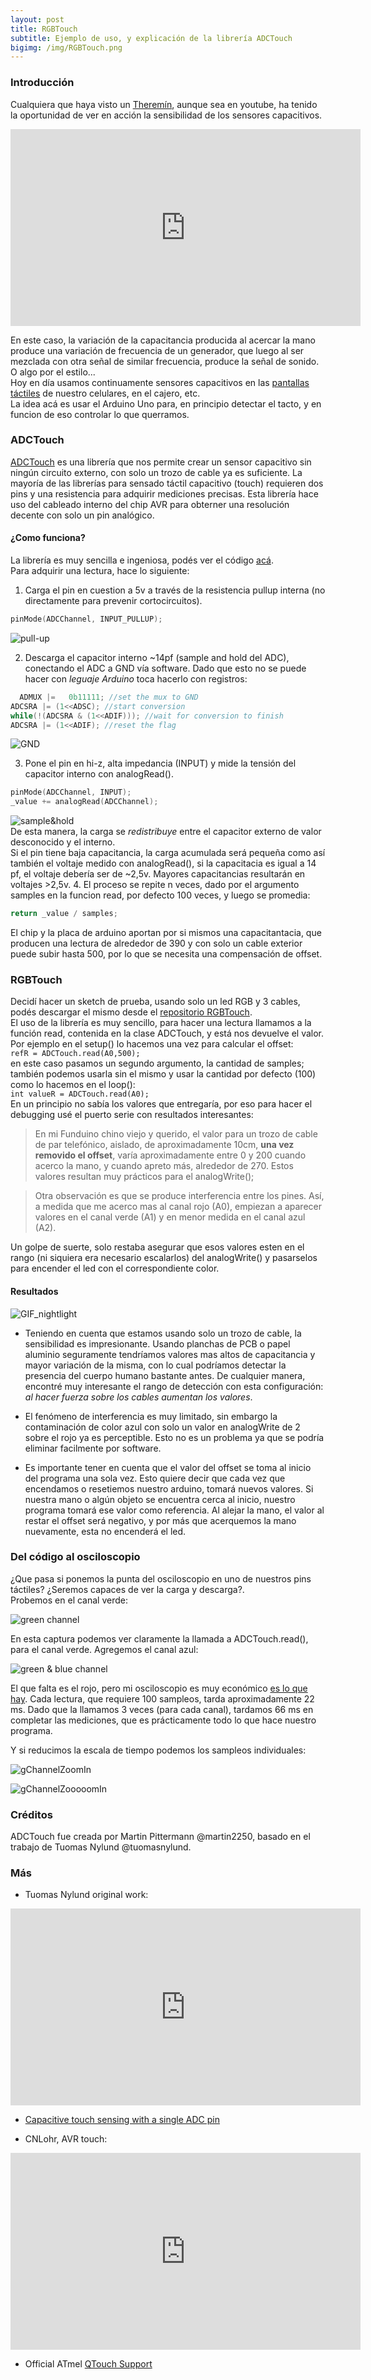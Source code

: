 ```yaml
---
layout: post
title: RGBTouch
subtitle: Ejemplo de uso, y explicación de la librería ADCTouch
bigimg: /img/RGBTouch.png
---
```


### Introducción
Cualquiera que haya visto un [Theremín](https://es.wikipedia.org/wiki/Therem%C3%ADn), aunque sea en youtube, ha tenido la oportunidad de ver en acción la sensibilidad de los sensores capacitivos.  

<iframe width="560" height="315" src="https://www.youtube.com/embed/w5qf9O6c20o" frameborder="0" allowfullscreen></iframe>   

En este caso, la variación de la capacitancia producida al acercar la mano produce una variación de frecuencia de un generador, que luego al ser mezclada con otra señal de similar frecuencia, produce la señal de sonido. O algo por el estilo...  
Hoy en día usamos continuamente sensores capacitivos en las [pantallas táctiles](https://es.wikipedia.org/wiki/Pantalla_t%C3%A1ctil) de nuestro celulares, en el cajero, etc.  
La idea acá es usar el Arduino Uno para, en principio detectar el tacto, y en funcion de eso controlar lo que querramos.  

### ADCTouch
[ADCTouch](https://github.com/martin2250/ADCTouch) es una librería que nos permite crear un sensor capacitivo sin ningún circuito externo, con solo un trozo de cable ya es suficiente. La mayoría de las librerías para sensado táctil capacitivo (touch) requieren dos pins y una resistencia para adquirir mediciones precisas. Esta librería hace uso del cableado interno del chip AVR para obterner una resolución decente con solo un pin analógico.  
#### ¿Como funciona?
La librería es muy sencilla e ingeniosa, podés ver el código [acá](https://github.com/martin2250/ADCTouch/blob/master/src/ADCTouch.cpp).  
Para adquirir una lectura, hace lo siguiente:
1. Carga el pin en cuestion a 5v a través de la resistencia pullup interna (no directamente para prevenir cortocircuitos).  
```c++
pinMode(ADCChannel, INPUT_PULLUP);
```  
![pull-up](/img/avrtouch-internals1.jpg)  

2. Descarga el capacitor interno ~14pf (sample and hold del ADC), conectando el ADC a GND vía software. Dado que esto no se puede hacer con *leguaje Arduino* toca hacerlo con registros:
```c++
  ADMUX |=   0b11111; //set the mux to GND
ADCSRA |= (1<<ADSC); //start conversion
while(!(ADCSRA & (1<<ADIF))); //wait for conversion to finish
ADCSRA |= (1<<ADIF); //reset the flag
```
![GND](/img/avrtouch-internals2.jpg)  

3. Pone el pin en hi-z, alta impedancia (INPUT) y mide la tensión del capacitor interno con analogRead().  
```c++
pinMode(ADCChannel, INPUT);
_value += analogRead(ADCChannel);
```
![sample&hold](/img/avrtouch-internals3.jpg)  
De esta manera, la carga se *redistribuye* entre el capacitor externo de valor desconocido y el interno.  
Si el pin tiene baja capacitancia, la carga acumulada será pequeña como así también el voltaje medido con analogRead(), si la capacitacia es igual a 14 pf, el voltaje debería ser de ~2,5v. Mayores capacitancias resultarán en voltajes >2,5v.
4. El proceso se repite n veces, dado por el argumento samples en la funcion read, por defecto 100 veces, y luego se promedia:
```c++
return _value / samples;
```

El chip y la placa de arduino aportan por si mismos una capacitantacia, que producen una lectura de alrededor de 390 y con solo un cable exterior puede subir hasta 500, por lo que se necesita una compensación  de offset.  

### RGBTouch
Decidí hacer un sketch de prueba, usando solo un led RGB y 3 cables, podés descargar el mismo desde el [repositorio RGBTouch](https://github.com/derfaq/RGBTouch).  
El uso de la librería es muy sencillo, para hacer una lectura llamamos a la función read, contenida en la clase ADCTouch, y está nos devuelve el valor. Por ejemplo en el setup() lo hacemos una vez para calcular el offset:  
`refR = ADCTouch.read(A0,500);`  
en este caso pasamos un segundo argumento, la cantidad de samples; también podemos usarla sin el mismo y usar la cantidad por defecto (100) como lo hacemos en el loop():  
`int valueR = ADCTouch.read(A0);`  
En un principio no sabía los valores que entregaría, por eso para hacer el debugging usé el puerto serie con resultados interesantes:
>En mi Funduino chino viejo y querido, el valor para un trozo de cable de par telefónico, aislado, de aproximadamente 10cm, **una vez removido el offset**, varía aproximadamente entre 0 y 200 cuando acerco la mano, y cuando apreto más, alrededor de 270. Estos valores resultan muy prácticos para el analogWrite();  

>Otra observación es que se produce interferencia entre los pines. Así, a medida que me acerco mas al canal rojo (A0), empiezan a aparecer valores en
el canal verde (A1) y en menor medida en el canal azul (A2).

Un golpe de suerte, solo restaba asegurar que esos valores esten en el rango (ni siquiera era necesario escalarlos) del analogWrite() y pasarselos para encender el led con el correspondiente color.  

#### Resultados  
![GIF_nightlight](/img/GIF_nightlight.gif)  

* Teniendo en cuenta que estamos usando solo un trozo de cable, la sensibilidad es impresionante. Usando planchas de PCB o papel aluminio seguramente tendríamos valores mas altos de capacitancia y mayor variación de la misma, con lo cual podríamos detectar la presencia del cuerpo humano bastante antes. De cualquier manera, encontré muy interesante el rango de detección con esta configuración: *al hacer fuerza sobre los cables aumentan los valores*.  

* El fenómeno de interferencia es muy limitado, sin embargo la contaminación de color azul con solo un valor en analogWrite de 2 sobre el rojo ya es perceptible. Esto no es un problema ya que se podría eliminar facilmente por software.  

* Es importante tener en cuenta que el valor del offset se toma al inicio del programa una sola vez. Esto quiere decir que cada vez que encendamos o resetiemos nuestro arduino, tomará nuevos valores. Si nuestra mano o algún objeto se encuentra cerca al inicio, nuestro programa tomará ese valor como referencia. Al alejar la mano, el valor al restar el offset será negativo, y por más que acerquemos la mano nuevamente, esta no encenderá el led.

### Del código al osciloscopio
¿Que pasa si ponemos la punta del osciloscopio en uno de nuestros pins táctiles? ¿Seremos capaces de ver la carga y descarga?.  
Probemos en el canal verde:  

![green channel](/img/gChannel.png)  

En esta captura podemos ver claramente la llamada a ADCTouch.read(), para el canal verde. Agregemos el canal azul:  

![green & blue channel](/img/g&bChannel.png)

El que falta es el rojo, pero mi osciloscopio es muy económico [es lo que hay](https://www.youtube.com/watch?v=2VMgilxtKLI&t=331s). Cada lectura, que requiere 100 sampleos, tarda aproximadamente 22 ms. Dado que la llamamos 3 veces (para cada canal), tardamos 66 ms en completar las mediciones, que es prácticamente todo lo que hace nuestro programa.  

Y si reducimos la escala de tiempo podemos los sampleos individuales:  

![gChannelZoomIn](/img/gChannelZoomIn.png)

![gChannelZooooomIn](/img/gChannelZooooomIn.png)  

### Créditos

ADCTouch fue creada por Martin Pittermann @martin2250, basado en el trabajo de Tuomas Nylund @tuomasnylund.   

### Más

* Tuomas Nylund original work:  
<iframe width="560" height="315" src="https://www.youtube.com/embed/3Rqv7fNnflU" frameborder="0" allowfullscreen></iframe>  

* [Capacitive touch sensing with a single ADC pin](http://dangerousprototypes.com/blog/2012/05/11/capacitive-touch-sensing-with-avr-and-a-single-adc-pin/)

* CNLohr, AVR touch:
<iframe width="560" height="315" src="https://www.youtube.com/embed/5ZH1-eScY0M" frameborder="0" allowfullscreen></iframe>  

*  Official ATmel [QTouch Support](http://www.atmel.com/products/touchsolutions/bsw/qtouch.aspx)
